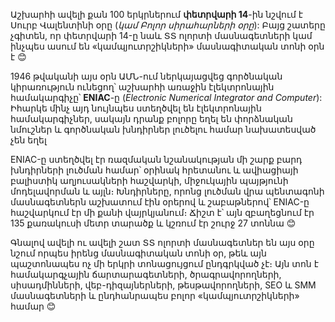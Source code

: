 Աշխարհի ավելի քան 100 երկրներում **փետրվարի 14**-ին նշվում է Սուրբ Վալենտինի օրը (_կամ Բոլոր սիրահարների օրը_): Բայց շատերը չգիտեն, որ փետրվարի 14-ը նաև ՏՏ ոլորտի մասնագետների կամ ինչպես ասում են «կամպյուտրշիկների» մասնագիտական տոնի օրն է &#128522;

1946 թվականի այս օրն ԱՄՆ-ում ներկայացվեց գործնական կիրառություն ունեցող՝ աշխարհի առաջին էլեկտրոնային համակարգիչը՝ **ENIAC**-ը (_Electronic Numerical Integrator and Computer_): Իհարկե մինչ այդ նույնպես ստեղծվել են էլեկտրոնային համակարգիչներ, սակայն դրանք բոլորը եղել են փորձնական նմուշներ և գործնական խնդիրներ լուծելու համար նախատեսված չեն եղել

ENIAC-ը ստեղծվել էր ռազմական նշանակության մի շարք բարդ խնդիրների լուծման համար՝ օրինակ հրետանու և ավիացիայի բալիստիկ աղյուսակների հաշվարկի, միջուկային պայթյունի մոդելավորման և այլն։ Խնդիրները, որոնց լուծման վրա պենտագոնի մասնագետներն աշխատում էին օրերով և շաբաթներով՝ ENIAC-ը հաշվարկում էր մի քանի վայրկյանում։ Ճիշտ է՝ այն զբաղեցնում էր 135 քառակուսի մետր տարածք և կշռում էր շուրջ 27 տոննա &#128522;

Գնալով ավելի ու ավելի շատ ՏՏ ոլորտի մասնագետներ են այս օրը նշում որպես իրենց մասնագիտական տոնի օր, թեև այն պաշտոնապես ոչ մի երկրի տոնացույցում ընդգրկված չէ։ Այն տոն է համակարգչային ճարտարագետների, ծրագրավորողների, սիսադմինների, վեբ-դիզայներների, թեսթավորողների, SEO և SMM մասնագետների և ընդհանրապես բոլոր «կամպյուտրշիկների» համար &#128522;
